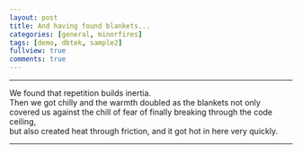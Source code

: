 ```yaml
---
layout: post
title: And having found blankets...
categories: [general, minorfires]
tags: [demo, dbtek, sample2]
fullview: true
comments: true
---
```

<hr/>
We found that repetition builds inertia. <br>
Then we got chilly and the warmth doubled as the blankets not only covered us against the chill of fear of finally breaking through the code ceiling,<br>
but also created heat through friction, and it got hot in here very quickly.
<hr/>
